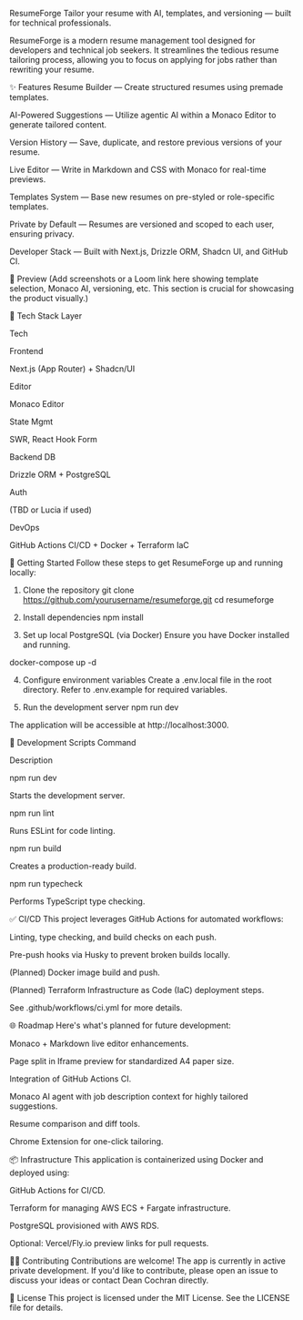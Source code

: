 ResumeForge
Tailor your resume with AI, templates, and versioning — built for technical professionals.

ResumeForge is a modern resume management tool designed for developers and technical job seekers. It streamlines the tedious resume tailoring process, allowing you to focus on applying for jobs rather than rewriting your resume.

✨ Features
Resume Builder — Create structured resumes using premade templates.

AI-Powered Suggestions — Utilize agentic AI within a Monaco Editor to generate tailored content.

Version History — Save, duplicate, and restore previous versions of your resume.

Live Editor — Write in Markdown and CSS with Monaco for real-time previews.

Templates System — Base new resumes on pre-styled or role-specific templates.

Private by Default — Resumes are versioned and scoped to each user, ensuring privacy.

Developer Stack — Built with Next.js, Drizzle ORM, Shadcn UI, and GitHub CI.

📸 Preview
(Add screenshots or a Loom link here showing template selection, Monaco AI, versioning, etc. This section is crucial for showcasing the product visually.)

🧰 Tech Stack
Layer

Tech

Frontend

Next.js (App Router) + Shadcn/UI

Editor

Monaco Editor

State Mgmt

SWR, React Hook Form

Backend DB

Drizzle ORM + PostgreSQL

Auth

(TBD or Lucia if used)

DevOps

GitHub Actions CI/CD + Docker + Terraform IaC

🚀 Getting Started
Follow these steps to get ResumeForge up and running locally:

1. Clone the repository
git clone https://github.com/yourusername/resumeforge.git
cd resumeforge

2. Install dependencies
npm install

3. Set up local PostgreSQL (via Docker)
Ensure you have Docker installed and running.

docker-compose up -d

4. Configure environment variables
Create a .env.local file in the root directory. Refer to .env.example for required variables.

5. Run the development server
npm run dev

The application will be accessible at http://localhost:3000.

🧪 Development Scripts
Command

Description

npm run dev

Starts the development server.

npm run lint

Runs ESLint for code linting.

npm run build

Creates a production-ready build.

npm run typecheck

Performs TypeScript type checking.

✅ CI/CD
This project leverages GitHub Actions for automated workflows:

Linting, type checking, and build checks on each push.

Pre-push hooks via Husky to prevent broken builds locally.

(Planned) Docker image build and push.

(Planned) Terraform Infrastructure as Code (IaC) deployment steps.

See .github/workflows/ci.yml for more details.

🌐 Roadmap
Here's what's planned for future development:

Monaco + Markdown live editor enhancements.

Page split in Iframe preview for standardized A4 paper size.

Integration of GitHub Actions CI.

Monaco AI agent with job description context for highly tailored suggestions.

Resume comparison and diff tools.

Chrome Extension for one-click tailoring.

📦 Infrastructure
This application is containerized using Docker and deployed using:

GitHub Actions for CI/CD.

Terraform for managing AWS ECS + Fargate infrastructure.

PostgreSQL provisioned with AWS RDS.

Optional: Vercel/Fly.io preview links for pull requests.

👨‍💻 Contributing
Contributions are welcome! The app is currently in active private development. If you'd like to contribute, please open an issue to discuss your ideas or contact Dean Cochran directly.

📝 License
This project is licensed under the MIT License. See the LICENSE file for details.
